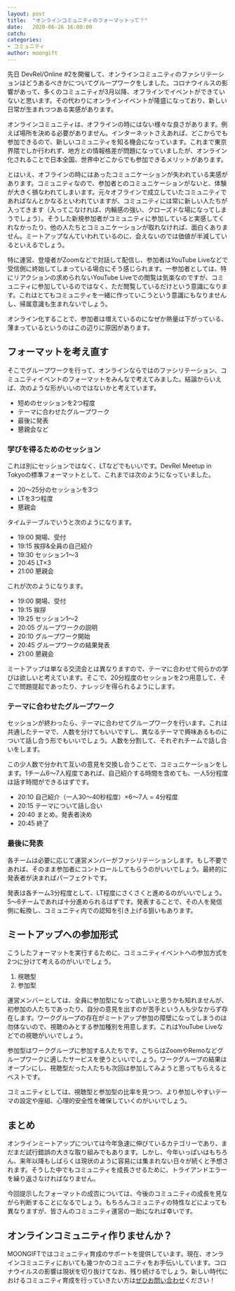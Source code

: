 ```yaml
---
layout: post
title:  "オンラインコミュニティのフォーマットって？"
date:   2020-06-26 16:00:00
catch: 
categories:
- コミュニティ
author: moongift
---
```


先日 DevRel/Online #2を開催して、オンラインコミュニティのファシリテーションはどうあるべきかについてグループワークをしました。コロナウイルスの影響があって、多くのコミュニティが3月以降、オフラインでイベントができていないと思います。その代わりにオンラインイベントが隆盛になっており、新しい日常が生まれつつある実感があります。

オンラインコミュニティは、オフラインの時にはない様々な良さがあります。例えば場所を決める必要がありません。インターネットさえあれば、どこからでも参加できるので、新しいコミュニティを知る機会になっています。これまで東京界隈でしか行われず、地方との情報格差が問題になっていましたが、オンライン化されることで日本全国、世界中どこからでも参加できるメリットがあります。

とはいえ、オフラインの時にはあったコミュニケーションが失われている実感があります。コミュニティなので、参加者とのコミュニケーションがないと、体験が大きく損なわれてしまいます。元々オフラインで成立していたコミュニティであればなんとかなるといわれていますが、コミュニティには常に新しい人たちが入ってきます（入ってこなければ、内輪感の強い、クローズドな場になってしまうでしょう）。そうした新規参加者がコミュニティに参加していると実感してくれなかったり、他の人たちとコミュニケーションが取れなければ、面白くありません。ミートアップなんていわれているのに、会えないのでは価値が半減しているといえるでしょう。

特に運営、登壇者がZoomなどで対話して配信し、参加者はYouTube Liveなどで受信側に終始してしまっている場合にそう感じられます。一参加者としては、特にリアクションの求められないYouTube Liveでの閲覧は気楽なのですが、コミュニティに参加しているのではなく、ただ閲覧しているだけという意識になります。これはとてもコミュニティを一緒に作っていこうという意識にもなりませんし、帰属意識も生まれないでしょう。

オンライン化することで、参加者は増えているのになぜか熱量は下がっている、薄まっているというのはこの辺りに原因があります。

## フォーマットを考え直す

そこでグループワークを行って、オンラインならではのファシリテーション、コミュニティイベントのフォーマットをみんなで考えてみました。結論からいえば、次のような形がいいのではないかと考えています。

- 短めのセッションを2つ程度
- テーマに合わせたグループワーク
- 最後に発表
- 懇親会など

### 学びを得るためのセッション

これは別にセッションではなく、LTなどでもいいです。DevRel Meetup in Tokyoの標準フォーマットとして、これまでは次のようになっていました。

- 20〜25分のセッションを3つ
- LTを3つ程度
- 懇親会

タイムテーブルでいうと次のようになります。

- 19:00 開場、受付
- 19:15 挨拶&全員の自己紹介
- 19:30 セッション1〜3
- 20:45 LT×3
- 21:00 懇親会

これが次のようになります。

- 19:00 開場、受付
- 19:15 挨拶
- 19:25 セッション1〜2
- 20:05 グループワークの説明
- 20:10 グループワーク開始
- 20:45 グループワークの結果発表
- 21:00 懇親会

ミートアップは単なる交流会とは異なりますので、テーマに合わせて何らかの学びは欲しいと考えています。そこで、20分程度のセッションを2つ用意して、そこで問題提起であったり、ナレッジを得られるようにします。

### テーマに合わせたグループワーク

セッションが終わったら、テーマに合わせてグループワークを行います。これは共通したテーマで、人数を分けてもいいですし、異なるテーマで興味あるものについて話し合う形でもいいでしょう。人数を分割して、それぞれチームで話し合いをします。

この少人数で分かれて互いの意見を交換し合うことで、コミュニケーションをします。1チーム6〜7人程度であれば、自己紹介する時間を含めても、一人5分程度は話す時間ができるはずです。

- 20:10 自己紹介（一人30〜40秒程度）×6〜7人 = 4分程度
- 20:15 テーマについて話し合い
- 20:40 まとめ。発表者決め
- 20:45 終了

### 最後に発表

各チームは必要に応じて運営メンバーがファシリテーションします。もし不要であれば、そのまま参加者にコントロールしてもらうのがいいでしょう。最終的に発表者が決まればパーフェクトです。

発表は各チーム3分程度として、LT程度にさくさくと進めるのがいいでしょう。5〜6チームであれば十分進められるはずです。発表することで、その人を発信側に転換し、コミュニティ内での認知を引き上げる狙いもあります。

## ミートアップへの参加形式

こうしたフォーマットを実行するために、コミュニティイベントへの参加方式を2つに分けて考えるのがいいでしょう。

1. 視聴型
2. 参加型

運営メンバーとしては、全員に参加型になって欲しいと思うかも知れませんが、初参加の人たちであったり、自分の意見を出すのが苦手という人も少なからず存在します。ワークグループの存在がミートアップ参加の障壁になってしまうのは勿体ないので、視聴のみとする参加種別を用意します。これはYouTube Liveなどでの視聴がいいでしょう。

参加型はワークグループに参加する人たちです。こちらはZoomやRemoなどグループワークに適したサービスを使うといいでしょう。ワークグループの結果はオープンにし、視聴型だった人たちも次回は参加してみようと思ってもらえるとベストです。

コミュニティとしては、視聴型と参加型の比率を見つつ、より参加しやすいテーマの設定や座組、心理的安全性を確保していくのがいいでしょう。

## まとめ

オンラインミートアップについては今年急速に伸びているカテゴリーであり、まだまだ試行錯誤の大きな取り組みでもあります。しかし、今年いっぱいはもちろん、来年以降もしばらくは現状のように容易には集まれない日々が続くと予想されます。そうした中でもコミュニティを成長させるために、トライアンドエラーを繰り返さなければなりません。

今回提示したフォーマットの成否については、今後のコミュニティの成長を見ながら判断することになるでしょう。もちろんコミュニティの特性などによっても異なりますが、皆さんのコミュニティ運営の一助になれば幸いです。

## オンラインコミュニティ作りませんか？

MOONGIFTではコミュニティ育成のサポートを提供しています。現在、オンラインコミュニティにおいても幾つかのコミュニティをお手伝いしています。コロナウイルスの影響は現状を切り抜けてなお、残り続けるでしょう。新しい時代におけるコミュニティ育成を行っていきたい方は[ぜひお問い合わせ](/contact)ください！

